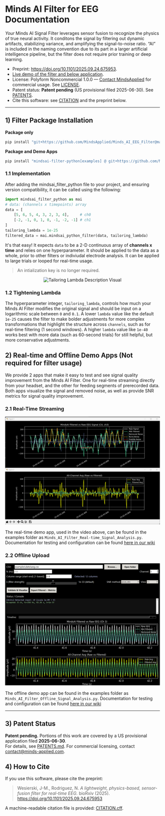 # Minds AI Filter for EEG Documentation

*Your* Minds AI Signal Filter leverages sensor fusion to recognize the physics of true neural activity. It conditons the signal by filtering out dynamic artifacts, stabilizing variance, and amplifying the signal-to-noise ratio. “AI” is included in the naming convention due to its part in a larger artificial intelligence pipeline, but the filter does not require prior training or deep learning.
- Preprint: https://doi.org/10.1101/2025.09.24.675953.
- [Live demo of the filter and below application](https://www.youtube.com/watch?v=YgEt1vKYDc4).
- License: Polyform Noncommercial 1.0.0 — [Contact MindsApplied](https://www.minds-applied.com/contact) for commercial usage. See [LICENSE](LICENSE).
- Patent status: **Patent pending** (US provisional filed 2025-06-30). See [PATENTS](PATENTS.md).
- Cite this software: see [CITATION](CITATION.cff) and the preprint below.
---

## 1) Filter Package Installation

**Package only**
```bash
pip install "git+https://github.com/MindsApplied/Minds_AI_EEG_Filter@main"
```
**Package and Demo Apps**
```bash
pip install "mindsai-filter-python[examples] @ git+https://github.com/MindsApplied/Minds_AI_EEG_Filter@main""
```

### 1.1 Implementation
After adding the mindsai_filter_python file to your project, and ensuring version compatibility, it can be called using the following:
```python
import mindsai_filter_python as mai
# data: (channels x timepoints) array
data = [
    [5, 6, 5, 4, 3, 2, 3, 4],     # ch0
    [-2, -1, 0, 1, 0, -1, -2, -1] # ch1
]
tailoring_lambda = 1e-25
filtered_data = mai.mindsai_python_filter(data, tailoring_lambda)
```
It's that easy! It expects `data` to be a 2-D continuous array of **channels x time** and relies on one hyperparameter. It should be applied to the data as a whole, prior to other filters or indiviudal electrode analysis. It can be applied to large trials or looped for real-time usage. 
> An intialization key is no longer required. 

<p align="center">
  <img src="images/MAI_Filter_Lambda_Funnel_labled.png" width="700" alt="Tailoring Lambda Description Visual">
</p>

### 1.2 Tightening Lambda 

The hyperparameter integer, `tailoring_lambda`, controls how much your Minds AI Filter modifies the original signal and should be input on a logarithmic scale between `0` and `0.1`. A lower `lambda` value like the default `1e-25` causes the filter to make bolder adjustments for more complex transformations that highlight the structure across `channels`, such as for real-time filtering (1 second windows). A higher `lambda` value like `1e-40` works best with more data (such as 60-second trials) for still helpful, but more conservative adjustments.

## 2) Real-time and Offline Demo Apps (Not required for filter usage)
We provide 2 apps that make it easy to test and see signal quality improvement from the Minds AI Filter. One for real-time streaming directly from your headset, and the other for feeding segments of prerecorded data. Both apps visualize the signal and removed noise, as well as provide SNR metrics for signal quality improvement.

### 2.1 Real-Time Streaming
<p align="center">
  <img src="images/MAI_Online_Demo_UI.png" alt="Real-time app UI Image">
</p>

The real-time demo app, used in the video above, can be found in the examples folder as `Minds_AI_Filter_Real-time_Signal_Analysis.py`.
Documentation for testing and configuration can be found [here in our wiki](https://github.com/MindsApplied/Minds_AI_EEG_Filter/wiki/Real%E2%80%90time-Minds-AI-Filter-Demo-Application)

### 2.2 Offline Upload
<p align="center">
  <img src="images/MAI_Offline_Demo_UI.png" alt="Offline app UI Image">
</p>

The offline demo app can be found in the examples folder as  `Minds_AI_Filter_Offline_Signal_Analysis.py`.
Documentation for testing and configuration can be found [here in our wiki](https://github.com/MindsApplied/Minds_AI_EEG_Filter/wiki/Offline-Minds-AI-Filter-Demo-Application)

---

## 3) Patent Status

**Patent pending.** Portions of this work are covered by a US provisional application filed **2025-06-30**.  
For details, see [PATENTS.md](PATENTS.md). For commercial licensing, contact contact@minds-applied.com.

## 4) How to Cite

If you use this software, please cite the preprint:

> Wesierski, J-M., Rodriguez, N. *A lightweight, physics-based, sensor-fusion filter for real-time EEG.* bioRxiv (2025).  
> https://doi.org/10.1101/2025.09.24.675953

A machine-readable citation file is provided: [CITATION.cff](CITATION.cff).

